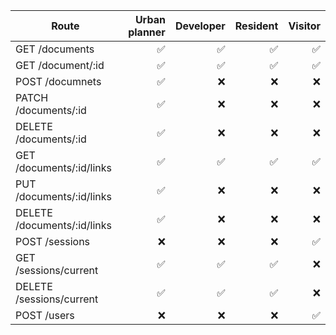 | Route                       | Urban planner | Developer | Resident | Visitor |
| --------------------------- | ------------: | --------: | -------: | ------: |
| GET /documents              |            ✅ |        ✅ |       ✅ |      ✅ |
| GET /document/:id           |            ✅ |        ✅ |       ✅ |      ✅ |
| POST /documnets             |            ✅ |        ❌ |       ❌ |      ❌ |
| PATCH /documents/:id        |            ✅ |        ❌ |       ❌ |      ❌ |
| DELETE /documents/:id       |            ✅ |        ❌ |       ❌ |      ❌ |
| GET /documents/:id/links    |            ✅ |        ✅ |       ✅ |      ✅ |
| PUT /documents/:id/links    |            ✅ |        ❌ |       ❌ |      ❌ |
| DELETE /documents/:id/links |            ✅ |        ❌ |       ❌ |      ❌ |
| POST /sessions              |            ❌ |        ❌ |       ❌ |      ✅ |
| GET /sessions/current       |            ✅ |        ✅ |       ✅ |      ❌ |
| DELETE /sessions/current    |            ✅ |        ✅ |       ✅ |      ❌ |
| POST /users                 |            ❌ |        ❌ |       ❌ |      ✅ |
